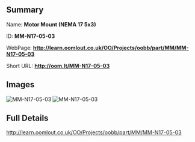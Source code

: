 

## Summary
 
Name: __Motor Mount (NEMA 17 5x3)__

ID: __MM-N17-05-03__

WebPage: __http://learn.oomlout.co.uk/OO/Projects/oobb/part/MM/MM-N17-05-03__

Short URL: __http://oom.lt/MM-N17-05-03__


## Images
![MM-N17-05-03](http://oomlout.com/oobb-gen/parts/MM/MM-N17-05-03/MM-N17-05-03_01_420.jpg)
![MM-N17-05-03](http://oomlout.com/oobb-gen/parts/MM/MM-N17-05-03/MM-N17-05-03_420.png)




## Full Details

 http://learn.oomlout.co.uk/OO/Projects/oobb/part/MM/MM-N17-05-03

